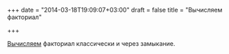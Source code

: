 +++
date = "2014-03-18T19:09:07+03:00"
draft = false
title = "Вычисляем факториал"

+++

<p><a href="https://gist.github.com/esimov/9622710">Вычисляем</a> факториал классически и через замыкание.</p>

